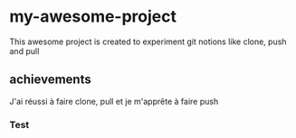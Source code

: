 # my-awesome-project
This awesome project is created to experiment git notions like clone, push and pull
## achievements
J'ai réussi à faire clone, pull et je m'apprête à faire push
### Test
